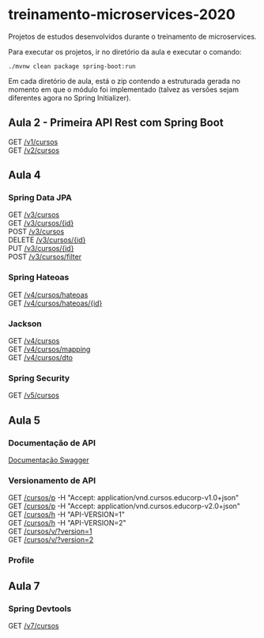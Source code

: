 # treinamento-microservices-2020
Projetos de estudos desenvolvidos durante o treinamento de microservices.

Para executar os projetos, ir no diretório da aula e executar o comando: 

    ./mvnw clean package spring-boot:run

Em cada diretório de aula, está o zip contendo a estruturada gerada no momento em que o módulo foi implementado (talvez as versões sejam diferentes agora no Spring Initializer).

## Aula 2 - Primeira API Rest com Spring Boot

GET [/v1/cursos](http://localhost:8080/aula2/api/v1/cursos)  
GET [/v2/cursos](http://localhost:8080/aula2/api/v2/cursos)

## Aula 4

### Spring Data JPA

GET [/v3/cursos](http://localhost:8080/aula4/api/v3/cursos)  
GET [/v3/cursos/{id}](http://localhost:8080/aula4/api/v3/cursos/{id})  
POST [/v3/cursos](http://localhost:8080/aula4/api/v3/cursos)  
DELETE [/v3/cursos/{id}](http://localhost:8080/aula4/api/v3/cursos/{id})  
PUT [/v3/cursos/{id}](http://localhost:8080/aula4/api/v3/cursos/{id})  
POST [/v3/cursos/filter](http://localhost:8080/aula4/api/v3/cursos/filter)  

### Spring Hateoas

GET [/v4/cursos/hateoas](http://localhost:8080/aula4/api/v4/cursos/hateoas)  
GET [/v4/cursos/hateoas/{id}](http://localhost:8080/aula4/api/v4/cursos/hateoas/{id})  

### Jackson

GET [/v4/cursos](http://localhost:8080/aula4/api/v4/cursos)  
GET [/v4/cursos/mapping](http://localhost:8080/aula4/api/v4/cursos/mapping)  
GET [/v4/cursos/dto](http://localhost:8080/aula4/api/v4/cursos/dto)  

### Spring Security

GET [/v5/cursos](http://localhost:8080/aula4/api/v5/cursos)  

## Aula 5

### Documentação de API

[Documentação Swagger](http://localhost:8080/aula5/api/swagger-ui/index.html)

### Versionamento de API

GET [/cursos/p](http://localhost:8080/aula5/api/cursos/p) -H "Accept: application/vnd.cursos.educorp-v1.0+json"  
GET [/cursos/p](http://localhost:8080/aula5/api/cursos/p) -H "Accept: application/vnd.cursos.educorp-v2.0+json"  
GET [/cursos/h](http://localhost:8080/aula5/api/cursos/h) -H "API-VERSION=1"  
GET [/cursos/h](http://localhost:8080/aula5/api/cursos/h) -H "API-VERSION=2"  
GET [/cursos/v/?version=1](http://localhost:8080/aula5/api/cursos/v/?version=1)  
GET [/cursos/v/?version=2](http://localhost:8080/aula5/api/cursos/v/?version=2)  

### Profile

## Aula 7

### Spring Devtools  

GET [/v7/cursos](http://localhost:8080/aula7/api/v7/cursos)  

